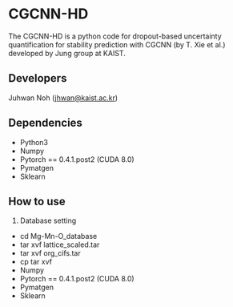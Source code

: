 # CGCNN-HD
The CGCNN-HD is a python code for dropout-based uncertainty quantification for stability prediction with CGCNN (by T. Xie et al.) developed by Jung group at KAIST.

Developers
----------
Juhwan Noh (jhwan@kaist.ac.kr)

Dependencies
------------
-  Python3
-  Numpy
-  Pytorch == 0.4.1.post2 (CUDA 8.0)
-  Pymatgen
-  Sklearn

How to use
------------
1. Database setting
- cd Mg-Mn-O_database   
- tar xvf lattice_scaled.tar   
- tar xvf org_cifs.tar   
- cp 
tar xvf 
-  Numpy
-  Pytorch == 0.4.1.post2 (CUDA 8.0)
-  Pymatgen
-  Sklearn
